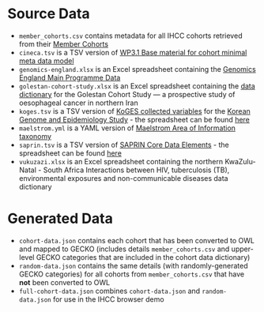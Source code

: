 # Source Data

- `member_cohorts.csv` contains metadata for all IHCC cohorts retrieved from their [Member Cohorts](https://ihcc.g2mc.org/membercohorts/)
- `cineca.tsv` is a TSV version of [WP3.1 Base material for cohort minimal meta data model](https://docs.google.com/spreadsheets/d/1ZXqTMIhFtGOaodw7Fns5YghvY_pWos-RuSa2BFnO5l4)
- `genomics-england.xlsx` is an Excel spreadsheet containing the [Genomics England Main Programme Data](https://cnfl.extge.co.uk/pages/viewpage.action?pageId=113189195)
- `golestan-cohort-study.xlsx` is an Excel spreadsheet containing the [data dictionary](https://drive.google.com/file/d/1ZLw-D6AZFKrBjTNsc4wzlthYq4w4KmOJ/view) for the Golestan Cohort Study — a prospective study of oesophageal cancer in northern Iran
- `koges.tsv` is a TSV version of [KoGES collected variables](https://drive.google.com/file/d/1Hh_cG9HcZWXs70FEun8iDZZbt0H_J1oq/view) for the [Korean Genome and Epidemiology Study](http://www.cdc.go.kr/contents.es?mid=a50401010100) - the spreadsheet can be found [here](https://docs.google.com/spreadsheets/d/1hPcCzjFWHJ7iiqMHBpuodFCrrTvSmCKfQu0f93JPhU8/edit?usp=sharing)
- `maelstrom.yml` is a YAML version of [Maelstrom Area of Information taxonomy](https://github.com/maelstrom-research/maelstrom-taxonomies)
- `saprin.tsv` is a TSV version of [SAPRIN Core Data Elements](https://drive.google.com/file/d/1u1sXEAAU7N_n2-WqfF6lMJozVVQSI0EU) - the spreadsheet can be found [here](https://docs.google.com/spreadsheets/d/1KjULwQ38IkWqJxOCZZ2em8ge7NZJEngOZqI3ebC9Wkk/edit?usp=sharing)
- `vukuzazi.xlsx` is an Excel spreadsheet containing the northern KwaZulu-Natal - South Africa Interactions between HIV, tuberculosis (TB), environmental exposures and non-communicable diseases data dictionary

# Generated Data

- `cohort-data.json` contains each cohort that has been converted to OWL and mapped to GECKO (includes details `member_cohorts.csv` and upper-level GECKO categories that are included in the cohort data dictionary)
- `random-data.json` contains the same details (with randomly-generated GECKO categories) for all cohorts from `member_cohorts.csv` that have **not** been converted to OWL
- `full-cohort-data.json` combines `cohort-data.json` and `random-data.json` for use in the IHCC browser demo